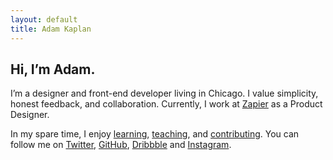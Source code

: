 ```yaml
---
layout: default
title: Adam Kaplan
---
```


## Hi, I’m Adam.

I’m a designer and front-end developer living in Chicago. I value simplicity, honest feedback, and collaboration. Currently, I work at [Zapier](http://www.zapier.com) as a Product Designer.

In my spare time, I enjoy [learning](/blog), [teaching](/css-workshop), and [contributing](/grid). You can follow me on [Twitter](http://twitter.com/helloadamkaplan), [GitHub](https://github.com/aekaplan), [Dribbble](https://dribbble.com/adamkaplan) and [Instagram](http://instagram.com/adamekaplan).
